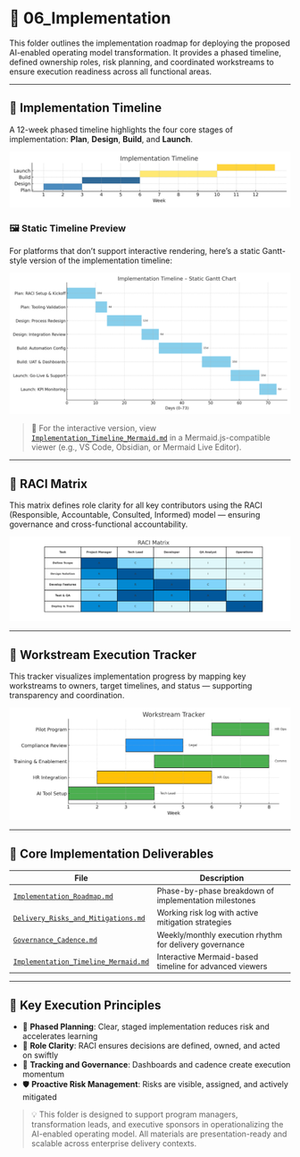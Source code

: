 # 🚀 06_Implementation

This folder outlines the implementation roadmap for deploying the proposed AI-enabled operating model transformation. It provides a phased timeline, defined ownership roles, risk planning, and coordinated workstreams to ensure execution readiness across all functional areas.

---

## 📅 Implementation Timeline

A 12-week phased timeline highlights the four core stages of implementation: **Plan**, **Design**, **Build**, and **Launch**.

![Implementation Timeline](./Implementation_Timeline.png)

### 🖼️ Static Timeline Preview

For platforms that don’t support interactive rendering, here’s a static Gantt-style version of the implementation timeline:

![Implementation Timeline Gantt](./Implementation_Timeline_Gantt.png)

> 📌 For the interactive version, view [`Implementation_Timeline_Mermaid.md`](./Implementation_Timeline_Mermaid.md) in a Mermaid.js-compatible viewer (e.g., VS Code, Obsidian, or Mermaid Live Editor).

---

## 👥 RACI Matrix

This matrix defines role clarity for all key contributors using the RACI (Responsible, Accountable, Consulted, Informed) model — ensuring governance and cross-functional accountability.

![RACI Matrix](./RACI_Matrix_Implementation.png)

---

## 🔄 Workstream Execution Tracker

This tracker visualizes implementation progress by mapping key workstreams to owners, target timelines, and status — supporting transparency and coordination.

![Workstream Tracker](./Workstream_Execution_Tracker.png)

---

## 📌 Core Implementation Deliverables

| File | Description |
|------|-------------|
| [`Implementation_Roadmap.md`](./Implementation_Roadmap.md) | Phase-by-phase breakdown of implementation milestones |
| [`Delivery_Risks_and_Mitigations.md`](./Delivery_Risks_and_Mitigations.md) | Working risk log with active mitigation strategies |
| [`Governance_Cadence.md`](./Governance_Cadence.md) | Weekly/monthly execution rhythm for delivery governance |
| [`Implementation_Timeline_Mermaid.md`](./Implementation_Timeline_Mermaid.md) | Interactive Mermaid-based timeline for advanced viewers |

---

## 🧠 Key Execution Principles

- 🧭 **Phased Planning**: Clear, staged implementation reduces risk and accelerates learning  
- 👥 **Role Clarity**: RACI ensures decisions are defined, owned, and acted on swiftly  
- 🚦 **Tracking and Governance**: Dashboards and cadence create execution momentum  
- 🛡️ **Proactive Risk Management**: Risks are visible, assigned, and actively mitigated  

> 💡 This folder is designed to support program managers, transformation leads, and executive sponsors in operationalizing the AI-enabled operating model. All materials are presentation-ready and scalable across enterprise delivery contexts.
